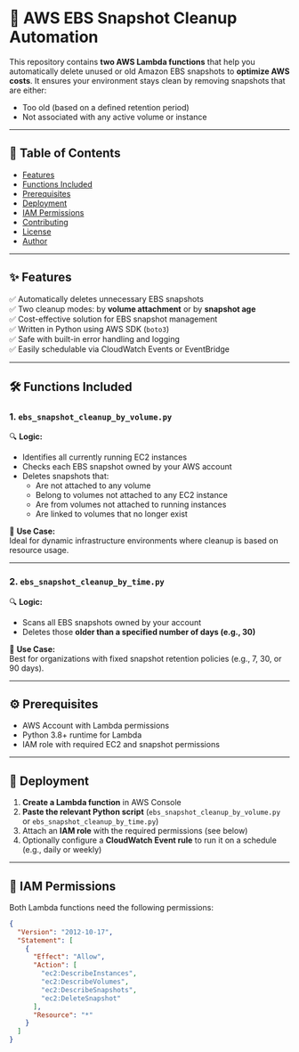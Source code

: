 # 💸 AWS EBS Snapshot Cleanup Automation

This repository contains **two AWS Lambda functions** that help you automatically delete unused or old Amazon EBS snapshots to **optimize AWS costs**. It ensures your environment stays clean by removing snapshots that are either:

- Too old (based on a defined retention period)
- Not associated with any active volume or instance

---

## 📂 Table of Contents

- [Features](#features)  
- [Functions Included](#functions-included)  
- [Prerequisites](#prerequisites)  
- [Deployment](#deployment)  
- [IAM Permissions](#iam-permissions)  
- [Contributing](#-contributing)  
- [License](#license)  
- [Author](#author)  

---

## ✨ Features

✅ Automatically deletes unnecessary EBS snapshots  
✅ Two cleanup modes: by **volume attachment** or by **snapshot age**  
✅ Cost-effective solution for EBS snapshot management  
✅ Written in Python using AWS SDK (`boto3`)  
✅ Safe with built-in error handling and logging  
✅ Easily schedulable via CloudWatch Events or EventBridge  

---

## 🛠️ Functions Included

### 1. `ebs_snapshot_cleanup_by_volume.py`

🔍 **Logic:**
- Identifies all currently running EC2 instances
- Checks each EBS snapshot owned by your AWS account
- Deletes snapshots that:
  - Are not attached to any volume  
  - Belong to volumes not attached to any EC2 instance  
  - Are from volumes not attached to running instances  
  - Are linked to volumes that no longer exist  

📌 **Use Case:**  
Ideal for dynamic infrastructure environments where cleanup is based on resource usage.

---

### 2. `ebs_snapshot_cleanup_by_time.py`

🔍 **Logic:**
- Scans all EBS snapshots owned by your account
- Deletes those **older than a specified number of days (e.g., 30)**

📌 **Use Case:**  
Best for organizations with fixed snapshot retention policies (e.g., 7, 30, or 90 days).

---

## ⚙️ Prerequisites

- AWS Account with Lambda permissions
- Python 3.8+ runtime for Lambda
- IAM role with required EC2 and snapshot permissions

---

## 🚀 Deployment

1. **Create a Lambda function** in AWS Console
2. **Paste the relevant Python script** (`ebs_snapshot_cleanup_by_volume.py` or `ebs_snapshot_cleanup_by_time.py`)
3. Attach an **IAM role** with the required permissions (see below)
4. Optionally configure a **CloudWatch Event rule** to run it on a schedule (e.g., daily or weekly)

---

## 🔐 IAM Permissions

Both Lambda functions need the following permissions:

```json
{
  "Version": "2012-10-17",
  "Statement": [
    {
      "Effect": "Allow",
      "Action": [
        "ec2:DescribeInstances",
        "ec2:DescribeVolumes",
        "ec2:DescribeSnapshots",
        "ec2:DeleteSnapshot"
      ],
      "Resource": "*"
    }
  ]
}
